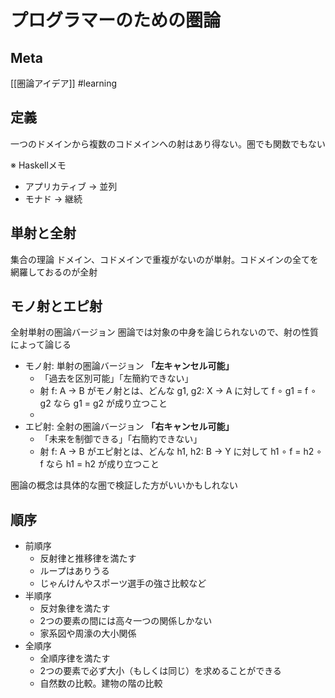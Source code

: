 # プログラマーのための圏論

## Meta

[[圏論アイデア]]
#learning

## 定義

一つのドメインから複数のコドメインへの射はあり得ない。圏でも関数でもない

※ Haskellメモ
- アプリカティブ → 並列 
- モナド → 継続

## 単射と全射

集合の理論
ドメイン、コドメインで重複がないのが単射。コドメインの全てを網羅しておるのが全射

## モノ射とエピ射

全射単射の圏論バージョン
圏論では対象の中身を論じられないので、射の性質によって論じる

- モノ射: 単射の圏論バージョン **「左キャンセル可能」**
	- 「過去を区別可能」「左簡約できない」
	- 射 f: A → B がモノ射とは、どんな g1, g2: X → A に対して f ∘ g1 = f ∘ g2 なら g1 = g2 が成り立つこと
	- 
- エピ射: 全射の圏論バージョン **「右キャンセル可能」**
	- 「未来を制御できる」「右簡約できない」
	- 射 f: A → B がエピ射とは、どんな h1, h2: B → Y に対して h1 ∘ f = h2 ∘ f なら h1 = h2 が成り立つこと

圏論の概念は具体的な圏で検証した方がいいかもしれない

## 順序

- 前順序
	- 反射律と推移律を満たす
	- ループはありうる
	- じゃんけんやスポーツ選手の強さ比較など
- 半順序 
	- 反対象律を満たす
	- 2つの要素の間には高々一つの関係しかない
	- 家系図や周濠の大小関係
- 全順序
	- 全順序律を満たす
	-  2つの要素で必ず大小（もしくは同じ）を求めることができる
	- 自然数の比較。建物の階の比較
